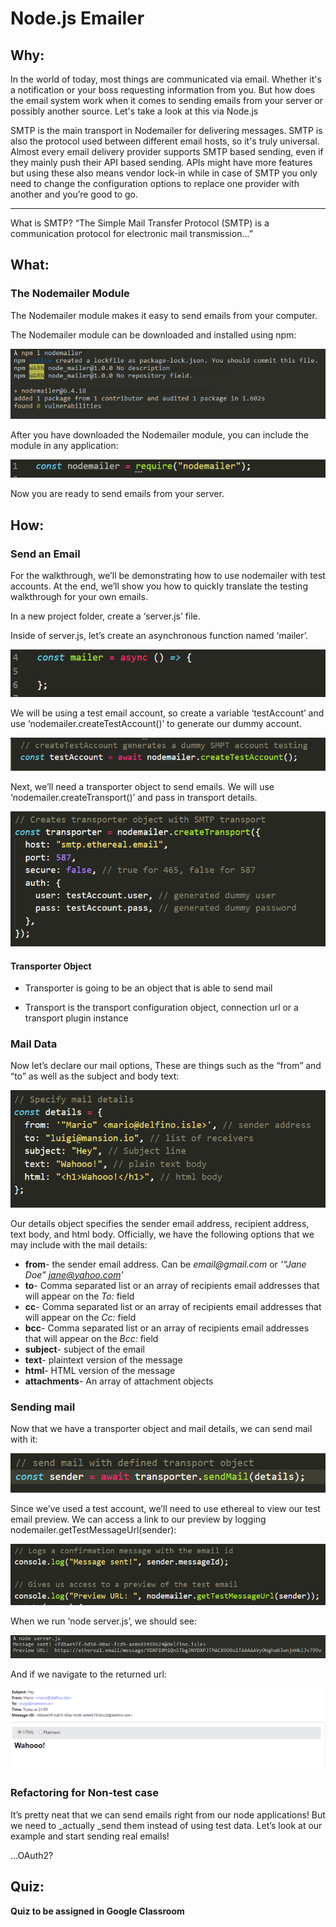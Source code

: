 # Node.js Emailer


## Why:

In the world of today, most things are communicated via email. Whether it's a notification or your boss requesting information from you. But how does the email system work when it comes to sending emails from your server or possibly another source. Let's take a look at this via Node.js

SMTP is the main transport in Nodemailer for delivering messages. SMTP is also the protocol used between different email hosts, so it's truly universal. Almost every email delivery provider supports SMTP based sending, even if they mainly push their API based sending. APIs might have more features but using these also means vendor lock-in while in case of SMTP you only need to change the configuration options to replace one provider with another and you’re good to go.

-----

What is SMTP? “The Simple Mail Transfer Protocol (SMTP) is a communication protocol for electronic mail transmission...”


## What:


### The Nodemailer Module

The Nodemailer module makes it easy to send emails from your computer.

The Nodemailer module can be downloaded and installed using npm:




![alt_text](img1.png "image_tooltip")


After you have downloaded the Nodemailer module, you can include the module in any application:

**<span style="text-decoration:underline;">	</span>**



![alt_text](img2.png "image_tooltip")


Now you are ready to send emails from your server.


## How:


### Send an Email

For the walkthrough, we’ll be demonstrating how to use nodemailer with test accounts. At the end, we’ll show you how to quickly translate the testing walkthrough for your own emails.

In a new project folder, create a ‘server.js’ file.

Inside of server.js, let’s create an asynchronous function named ‘mailer’.



![alt_text](img3.png "image_tooltip")


We will be using a test email account, so create a variable ‘testAccount’ and use ‘nodemailer.createTestAccount()’ to generate our dummy account.


![alt_text](img4.png "image_tooltip")


Next, we’ll need a transporter object to send emails. We will use ‘nodemailer.createTransport()’ and pass in transport details.


![alt_text](img5.png "image_tooltip")



#### Transporter Object



* Transporter is going to be an object that is able to send mail


* Transport is the transport configuration object, connection url or a transport plugin instance

### Mail Data

Now let’s declare our mail options, These are things such as the “from” and “to” as well as the subject and body text:



![alt_text](img6.png "image_tooltip")


Our details object specifies the sender email address, recipient address, text body, and html body. Officially, we have the following options that we may include with the mail details:



* **from**- the sender email address. Can be _email@gmail.com_ or _'“Jane Doe” jane@yahoo.com’_
* **to**- Comma separated list or an array of recipients email addresses that will appear on the _To:_ field
* **cc**- Comma separated list or an array of recipients email addresses that will appear on the _Cc:_ field
* **bcc**- Comma separated list or an array of recipients email addresses that will appear on the _Bcc:_ field
* **subject**- subject of the email
* **text**- plaintext version of the message
* **html**- HTML version of the message
* **attachments**- An array of attachment objects


### Sending mail

Now that we have a transporter object and mail details, we can send mail with it:


![alt_text](img7.png "image_tooltip")


Since we’ve used a test account, we’ll need to use ethereal to view our test email preview. We can access a link to our preview by logging nodemailer.getTestMessageUrl(sender):



![alt_text](img8.png "image_tooltip")


When we run ‘node server.js’, we should see:


![alt_text](img9.png "image_tooltip")


And if we navigate to the returned url:

![alt_text](img10.png "image_tooltip")



### Refactoring for Non-test case

It’s pretty neat that we can send emails right from our node applications! But we need to _actually _send them instead of using test data. Let’s look at our example and start sending real emails!

...OAuth2?


## Quiz:

**Quiz to be assigned in Google Classroom**
